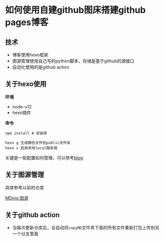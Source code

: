 # 如何使用自建github图床搭建github pages博客

## 技术
- 博客使用hexo框架
- 图源管理使用自己写的python脚本，存储是基于github的源接口
- 自动化使用的是github action

## 关于hexo使用

**环境**

- node-v12
- hexo插件

**命令**

```
npm install # 安装库

hexo g 生成静态文件到public文件夹
hexo s 启用本地local服务端
```



关键是一些配置如何管理，可以参考[blog](https://godweiyang.com/2018/04/13/hexo-blog/)



## 关于图源管理

具体参考以前的仓库

[MDing 图源](https://github.com/kengerlwl/MDimg)



## 关于github action

- 当每次更新仓库后，会自动将`copyMD`文件夹下面的所有文件重新打包上传到另一个分支里面

